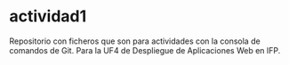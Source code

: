 # actividad1
Repositorio con ficheros que son para actividades con la consola de comandos de Git. Para la UF4 de Despliegue de Aplicaciones Web en IFP.
